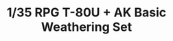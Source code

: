 ---
layout: product
title: "1/35 RPG T-80U + AK Basic Weathering Set"
price: "8500" 
desc: "Bundle"
img_path: "/assets/img/AKCIJA5.webp"
brand: "N/A"
available: false
special_offer: false
new: false
soon: false
cat: "0N/A"
subcat: "0N/A"
subsubcat: "0N/A"
sifra: "AKCIJA5"
popular: false
---